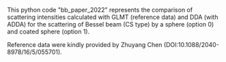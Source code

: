This python code "bb_paper_2022" represents the comparison of scattering
intensities calculated with GLMT (reference data) and DDA (with ADDA) for the
scattering of Bessel beam (CS type) by a sphere (option 0) and coated sphere
(option 1).

Reference data were kindly provided by Zhuyang Chen (DOI:10.1088/2040-8978/16/5/055701).

